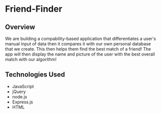 # Friend-Finder

## Overview
We are building a compability-based application that differentiates a user's manual input of data then it compares it with our own personal database that we create. This then helps them find the best match of a friend! The app will then display the name and picture of the user with the best overall match with our algorithm! 

## Technologies Used
* JavaScript
* jQuery
* node.js
* Express.js
* HTML

